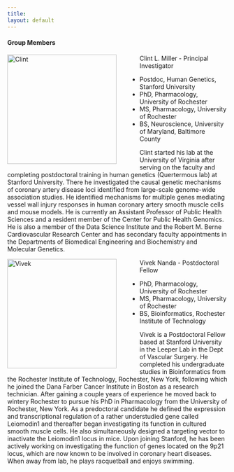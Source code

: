 ```yaml
---
title: 
layout: default
---
```


#### Group Members

<img align ="left" src="http://clintmil.github.io/millerlab/images/clintphoto.jpg" alt="Clint" width="250" height="250" style="padding-right:50px">

Clint L. Miller - Principal Investigator

- Postdoc, Human Genetics, Stanford University 
- PhD, Pharmacology, University of Rochester
- MS, Pharmacology, University of Rochester
- BS, Neuroscience, University of Maryland, Baltimore County 

Clint started his lab at the University of Virginia after serving on the faculty and completing postdoctoral training in human genetics (Quertermous lab) at Stanford University. There he investigated the causal genetic mechanisms of coronary artery disease loci identified from large-scale genome-wide association studies. He identified mechanisms for multiple genes mediating vessel wall injury responses in human coronary artery smooth muscle cells and mouse models. He is currently an Assistant Professor of Public Health Sciences and a resident member of the Center for Public Health Genomics. He is also a member of the Data Science Institute and the Robert M. Berne Cardiovascular Research Center and has secondary faculty appointments in the Departments of Biomedical Engineering and Biochemistry and Molecular Genetics.

<img align ="left" src="http://clintmil.github.io/millerlab/images/vivekphoto.jpg" alt="Vivek" width="250" height="250" style="padding-right:50px">

Vivek Nanda - Postdoctoral Fellow

- PhD, Pharmacology, University of Rochester
- MS, Pharmacology, University of Rochester
- BS, Bioinformatics, Rochester Institute of Technology

Vivek is a Postdoctoral Fellow based at Stanford University in the Leeper Lab in the Dept of Vascular Surgery. He completed his undergraduate studies in Bioinformatics from the Rochester Institute of Technology, Rochester, New York, following which he joined the Dana Farber Cancer Institute in Boston as a research technician. After gaining a couple years of experience he moved back to wintery Rochester to pursue his PhD in Pharmacology from the University of Rochester, New York. As a predoctoral candidate he defined the expression and transcriptional regulation of a rather understudied gene called Leiomodin1 and thereafter began investigating its function in cultured smooth muscle cells. He also simultaneously designed a targeting vector to inactivate the Leiomodin1 locus in mice. Upon joining Stanford, he has been actively working on investigating the function of genes located on the 9p21 locus, which are now known to be involved in coronary heart diseases. When away from lab, he plays racquetball and enjoys swimming.

